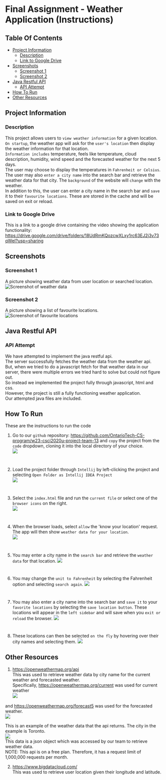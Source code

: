 [//]: # ([![Review Assignment Due Date]&#40;https://classroom.github.com/assets/deadline-readme-button-8d59dc4de5201274e310e4c54b9627a8934c3b88527886e3b421487c677d23eb.svg&#41;]&#40;https://classroom.github.com/a/xVkiPLj0&#41;)

[//]: # (# w23-csci2020u-project-team-13)


# Final Assignment - Weather Application (Instructions)
<!-- > Course: CSCI 2020U: Software Systems Development and Integration -->

## Table Of Contents
- [Project Information](#Project-Information)
    - [Description](#Description)
    - [Link to Google Drive](#Link-to-Google-Drive)
- [Screenshots](#Screenshots)
  - [Screenshot 1](#Screenshot-1)
  - [Screenshot 2](#Screenshot-2)
- [Java Restful API](#Java-Restful-API)
    - [API Attempt](#API-Attempt)
- [How To Run](#How-To-Run)
- [Other Resources](#Other-Resources)



## Project Information
### Description
This project allows users to ``view weather information`` for a given location.\
``On startup``, the weather app will ask for the ``user's location`` then display the weather information for that location.\
``Information includes`` temperature, feels like temperature, cloud description, humidity, wind speed and the forecasted weather for the next 5 days.\
The user may choose to display the temperatures in ``Fahrenheit or Celsius``.\
The user may also ``enter a city name`` into the search bar and retrieve the weather data for that city. The ``background`` of the website will ``change`` with the weather.\
In addition to this, the user can enter a city name in the search bar and ``save`` it to their ``favourite locations``. These are stored in the cache and will be saved on exit or reload.



### Link to Google Drive
This is a link to a google drive containing the video showing the application functionality:\
https://drive.google.com/drive/folders/18UdRmKQozcwXLxy1rc63EJ2j3v73qWeI?usp=sharing


## Screenshots
### Screenshot 1
A picture showing weather data from user location or searched location.
![Screenshot of weather data](images/FA_S1_Dev.png)


### Screenshot 2
A picture showing a list of favourite locations.
![Screenshot of favourite locations](/images/FA_S2_Dev.png?raw=true)


## Java Restful API
### API Attempt
We have attempted to implement the java restful api.\
The server successfully fetches the weather data from the weather api.\
But, when we tried to do a javascript fetch for that weather data in our server,
there were multiple errors we tried hard to solve but could not figure out.\
So instead we implemented the project fully through javascript, html and css.\
However, the project is still a fully functioning weather application.\
Our attempted java files are included.



## How To Run
These are the instructions to run the code

1. Go to our ``github`` repository: https://github.com/OntarioTech-CS-program/w23-csci2020u-project-team-13 and ``copy`` the project from the ``code`` dropdown, cloning it into the local directory of your choice.\
   ![](images/FA_Step1_Dev.png)
#
2. Load the project folder through ``Intellij`` by left-clicking the project and selecting ``Open Folder as Intellij IDEA Project``\
   ![](images/FA_Step2_Dev.png)
#
3. Select the ``index.html`` file and run the ``current file`` or select one of the ``browser icons`` on the right.\
      ![](images/FA_Step3_Dev.png)
#
4. When the browser loads, select ``allow`` the 'know your location' request. The app will then show ``weather data for your location``.\
   ![](images/FA_Step4_Dev.png)
#
5. You may enter a city name in the ``search bar`` and retrieve the ``weather data`` for that location.
   ![](images/FA_Step5_Dev.png)
#
6. You may change the ``unit to Fahrenheit`` by selecting the Fahrenheit option and selecting ``search again``.
   ![](images/FA_Step6_Dev.png)
# 
7. You may also enter a city name into the search bar and ``save it`` to your ``favorite locations`` by selecting the ``save location button``. These locations will appear in the ``left sidebar`` and will save when you ``exit or reload`` the browser.
   ![](images/FA_Step7_Dev.png)
# 
8. These locations can then be selected ``on the fly`` by hovering over their city names and selecting them.
   ![](images/FA_Step8_Dev.png)



## Other Resources
1. https://openweathermap.org/api \
This was used to retrieve weather data by city name for the current weather and forecasted weather.\
Specifically, https://openweathermap.org/current was used for current weather\
   ![](images/FA_OR1_Dev.png)

and https://openweathermap.org/forecast5 was used for the forecasted weather.\
   ![](images/FA_OR2_Dev.png)

This is an example of the weather data that the api returns. The city in the example is Toronto.\
   ![](images/FA_OR3_Dev.png)\
This data is a json object which was accessed by our team to retrieve weather data.\
NOTE: This api is on a free plan. Therefore, it has a request limit of 1,000,000 requests per month. 

2. https://www.bigdatacloud.com/ \
This was used to retrieve user location given their longitude and latitude.